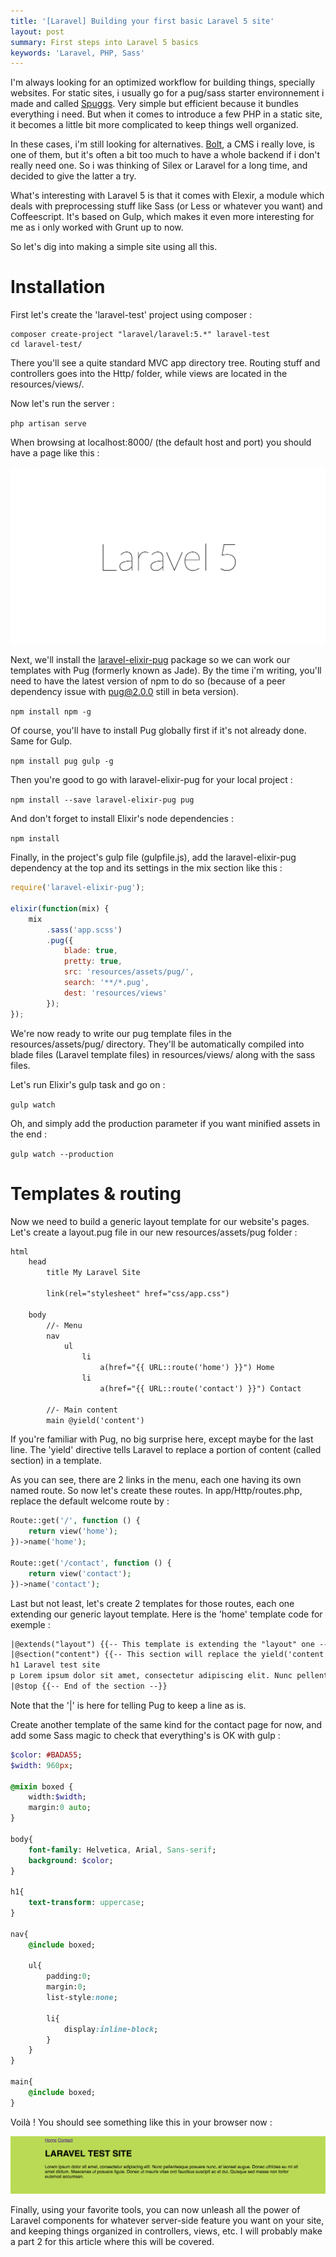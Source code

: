 ```yaml
--- 
title: '[Laravel] Building your first basic Laravel 5 site'
layout: post
summary: First steps into Laravel 5 basics
keywords: 'Laravel, PHP, Sass'
---
```


I'm always looking for an optimized workflow for building things, specially websites. For static sites, i usually go for a pug/sass starter environnement i made and called [Spuggs](https://github.com/tameroski/Spugss). Very simple but efficient because it bundles everything i need.
But when it comes to introduce a few PHP in a static site, it becomes a little bit more complicated to keep things well organized.

In these cases, i'm still looking for alternatives. [Bolt](http://bolt.cm), a CMS i really love, is one of them, but it's often a bit too much to have a whole backend if i don't really need one. So i was thinking of Silex or Laravel for a long time, and decided to give the latter a try.

What's interesting with Laravel 5 is that it comes with Elexir, a module which deals with preprocessing stuff like Sass (or Less or whatever you want) and Coffeescript. It's based on Gulp, which makes it even more interesting for me as i only worked with Grunt up to now.

So let's dig into making a simple site using all this.

# Installation

First let's create the 'laravel-test' project using composer :

```
composer create-project "laravel/laravel:5.*" laravel-test
cd laravel-test/
```

There you'll see a quite standard MVC app directory tree. Routing stuff and controllers goes into the Http/ folder, while views are located in the resources/views/.

Now let's run the server :

`php artisan serve`

When browsing at localhost:8000/ (the default host and port) you should have a page like this : 

![Laravel starting screen](/assets/images/posts/starting-screen.png)

Next, we'll install the [laravel-elixir-pug](https://github.com/mrkmg/laravel-elixir-pug) package so we can work our templates with Pug (formerly known as Jade). By the time i'm writing, you'll need to have the latest version of npm to do so (because of a peer dependency issue with pug@2.0.0 still in beta version). 

`npm install npm -g`

Of course, you'll have to install Pug globally first if it's not already done. Same for Gulp.

`npm install pug gulp -g`

Then you're good to go with laravel-elixir-pug for your local project : 

`npm install --save laravel-elixir-pug pug`

And don't forget to install Elixir's node dependencies :

`npm install`

Finally, in the project's gulp file (gulpfile.js), add the laravel-elixir-pug dependency at the top and its settings in the mix section like this : 

```javascript
require('laravel-elixir-pug');

elixir(function(mix) {
    mix
	    .sass('app.scss')
	    .pug({
            blade: true,
            pretty: true,
            src: 'resources/assets/pug/',
            search: '**/*.pug',
            dest: 'resources/views'
	    });
});
```

We're now ready to write our pug template files in the resources/assets/pug/ directory. They'll be automatically compiled into blade files (Laravel template files) in resources/views/ along with the sass files.

Let's run Elixir's gulp task and go on :

`gulp watch`

Oh, and simply add the production parameter if you want minified assets in the end : 

`gulp watch --production`

# Templates & routing

Now we need to build a generic layout template for our website's pages. Let's create a layout.pug file in our new resources/assets/pug folder :

```html
html
	head
		title My Laravel Site

		link(rel="stylesheet" href="css/app.css")

	body
		//- Menu
		nav
			ul
				li
					a(href="{{ URL::route('home') }}") Home
				li
					a(href="{{ URL::route('contact') }}") Contact

		//- Main content
		main @yield('content')
```

If you're familiar with Pug, no big surprise here, except maybe for the last line. The 'yield' directive tells Laravel to replace a portion of content (called section) in a template.

As you can see, there are 2 links in the menu, each one having its own named route. So now let's create these routes. In app/Http/routes.php, replace the default welcome route by : 

```php
Route::get('/', function () {
    return view('home');
})->name('home');

Route::get('/contact', function () {
    return view('contact');
})->name('contact');
```

Last but not least, let's create 2 templates for those routes, each one extending our generic layout template. Here is the 'home' template code for exemple : 

```html
|@extends("layout") {{-- This template is extending the "layout" one --}}
|@section("content") {{-- This section will replace the yield('content') --}}
h1 Laravel test site
p Lorem ipsum dolor sit amet, consectetur adipiscing elit. Nunc pellentesque posuere nunc, at laoreet augue. Donec ultricies eu mi sit amet dictum. Maecenas ut posuere ligula. Donec ut mauris vitae orci faucibus suscipit ac et dui. Quisque sed massa non tortor euismod accumsan.
|@stop {{-- End of the section --}}
```

Note that the '|' is here for telling Pug to keep a line as is. 

Create another template of the same kind for the contact page for now, and add some Sass magic to check that everything's is OK with gulp : 

```sass
$color: #BADA55;
$width: 960px;

@mixin boxed {
	width:$width;
	margin:0 auto;
}

body{
	font-family: Helvetica, Arial, Sans-serif;
	background: $color;
}

h1{
	text-transform: uppercase;
}

nav{
	@include boxed;

	ul{
		padding:0;
		margin:0;
		list-style:none;

		li{
			display:inline-block;
		}
	}
}

main{
	@include boxed;
}
```

Voilà ! You should see something like this in your browser now : 

![Voilà!](/assets/images/posts/voila.png)

Finally, using your favorite tools, you can now unleash all the power of Laravel components for whatever server-side feature you want on your site, and keeping things organized in controllers, views, etc. I will probably make a part 2 for this article where this will be covered.
